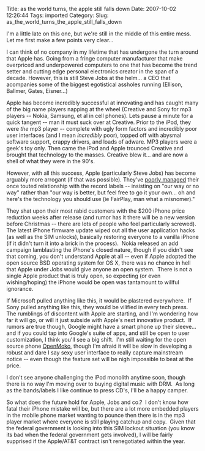 Title: as the world turns, the apple still falls down
Date: 2007-10-02 12:26:44
Tags: imported
Category: 
Slug: as_the_world_turns_the_apple_still_falls_down

I'm a little late on this one, but we're still in the middle of this entire mess.  Let me first make a few points very clear...

I can think of no company in my lifetime that has undergone the turn around that Apple has.   Going from a fringe computer manufacturer that make overpriced and underpowered computers to one that has become the trend setter and cutting edge personal electronics creator in the span of a decade.  However, this is still Steve Jobs at the helm... a CEO that acompanies some of the biggest egotistical assholes running (Ellison, Ballmer, Gates, Eisner...)

Apple has become incredibly successful at innovating and has caught many of the big name players napping at the wheel (Creative and Sony for mp3 players -- Nokia, Samsung, et al in cell phones).  Lets pause a minute for a quick tangent -- man it must suck over at Creative.  Prior to the iPod, they were <em>the</em> mp3 player -- complete with ugly form factors and incredibly poor user interfaces (and I mean <em>incredibly</em> poor), topped off with abysmal software support, crappy drivers, and loads of adware.  MP3 players were a geek's toy only.  Then came the iPod and Apple trounced Creative and brought that technology to the masses.  Creative blew it... and are now a shell of what they were in the 90's.

However, with all this success, Apple (particularly Steve Jobs) has become arguably more arrogant (if that was possible).  They've <a href="http://wilshipley.com/blog/2007/09/iphone-ipod-contain-or-disengage.html">poorly managed</a> their once touted relationship with the record labels -- insisting on "our way or no way" rather than "our way is better, but feel free to go it your own... oh and here's the technology you should use (ie FairPlay, man what a misnomer)."

They shat upon their most rabid customers with the $200 iPhone price reduction weeks after release (and rumor has it there will be a new version before Christmas -- there are lots of people who feel particularly screwed). The latest iPhone firmware update wiped out all the user application hacks (as well as the SIM unlocks), basically restoring everyone to a vanilla iPhone (if it didn't turn it into a brick in the process).  Nokia released an add campaign lamblasting the iPhone's closed nature, though if you didn't see that coming, you don't understand Apple at all -- even if Apple adopted the open source BSD operating system for OS X, there was no chance in hell that Apple under Jobs would give anyone an open system.  There is not a single Apple product that is truly open, so expecting (or even wishing/hoping) the iPhone would be open was tantamount to willful ignorance.

If Microsoft pulled anything like this, it would be plastered everywhere.  If Sony pulled anything like this, they would be vilified in every tech press.  The rumblings of discontent with Apple are starting, and I'm wondering how far it will go, or will it just subside with Apple's next innovative product.  If rumors are true though, Google might have a smart phone up their sleeve... and if you could tap into Google's suite of apps, and still be open to user customization, I think you'll see a big shift.  I'm still waiting for the open source phone <a href="http://www.openmoko.org/">OpenMoko</a>, though I'm afraid it will be slow in developing a robust and dare I say sexy user interface to really capture mainstream notice -- even though the feature set will be nigh impossible to beat at the price.

I don't see anyone challenging the iPod monolith anytime soon, though there is no way I'm moving over to buying digital music with DRM.  As long as the bands/labels I like continue to press CD's, I'll be a happy camper.

So what does the future hold for Apple, Jobs and co.?  I don't know how fatal their iPhone mistake will be, but there are a lot more embedded players in the mobile phone market wanting to pounce then there is in the mp3 player market where everyone is still playing catchup and copy.  Given that the federal government is looking into this SIM lockout situation (you know its bad when the federal government gets involved), I will be fairly supprised if the Apple/AT&amp;T contract isn't renegotiated within the year.
